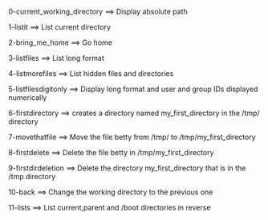 0-current_working_directory ==> Display absolute path

1-listit ==> List current directory

2-bring_me_home ==> Go home

3-listfiles ==> List long format

4-listmorefiles ==> List hidden files and directories

5-listfilesdigitonly ==> Display long format and user and group IDs displayed numerically

6-firstdirectory ==> creates a directory named my_first_directory in the /tmp/ directory

7-movethatfile ==> Move the file betty from /tmp/ to /tmp/my_first_directory

8-firstdelete ==> Delete the file betty in /tmp/my_first_directory

9-firstdirdeletion ==> Delete the directory my_first_directory that is in the /tmp directory

10-back ==> Change the working directory to the previous one

11-lists ==> List current,parent and /boot directories in reverse
